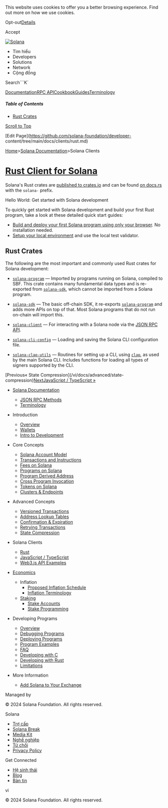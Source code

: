 This website uses cookies to offer you a better browsing experience. Find out
more on how we use cookies.

Opt-out[Details](/vi/privacy-policy#collection-of-information)

Accept

[![Solana](/_next/static/media/logotype-dark.f79d530d.svg)](/vi)

  * Tìm hiểu
  * Developers
  * Solutions
  * Network
  * Cộng đồng 

Search```K`

[Documentation](/vi/docs)[RPC
API](/vi/docs/rpc)[Cookbook](/vi/developers/cookbook)[Guides](/vi/developers/guides)[Terminology](/vi/docs/terminology)

##### Table of Contents

  * [Rust Crates](/vi/docs/clients/rust#rust-crates)

[Scroll to Top](/vi/docs/clients/rust#)

[Edit Page](https://github.com/solana-foundation/developer-
content/tree/main/docs/clients/rust.md)

[Home](/vi)>[Solana Documentation](/vi/docs)>Solana Clients

# [Rust Client for Solana](/vi/docs/clients/rust)

Solana's Rust crates are [published to
crates.io](https://crates.io/search?q=solana-) and can be found [on
docs.rs](https://docs.rs/releases/search?query=solana-) with the `solana-`
prefix.

Hello World: Get started with Solana development

To quickly get started with Solana development and build your first Rust
program, take a look at these detailed quick start guides:

  * [Build and deploy your first Solana program using only your browser](/vi/developers/guides/getstarted/hello-world-in-your-browser). No installation needed.
  * [Setup your local environment](/vi/developers/guides/getstarted/setup-local-development) and use the local test validator.

## Rust Crates #

The following are the most important and commonly used Rust crates for Solana
development:

  * [`solana-program`](https://docs.rs/solana-program) — Imported by programs running on Solana, compiled to SBF. This crate contains many fundamental data types and is re-exported from [`solana-sdk`](https://docs.rs/solana-sdk), which cannot be imported from a Solana program.

  * [`solana-sdk`](https://docs.rs/solana-sdk) — The basic off-chain SDK, it re-exports [`solana-program`](https://docs.rs/solana-program) and adds more APIs on top of that. Most Solana programs that do not run on-chain will import this.

  * [`solana-client`](https://docs.rs/solana-client) — For interacting with a Solana node via the [JSON RPC API](/vi/docs/rpc).

  * [`solana-cli-config`](https://docs.rs/solana-cli-config) — Loading and saving the Solana CLI configuration file.

  * [`solana-clap-utils`](https://docs.rs/solana-clap-utils) — Routines for setting up a CLI, using [`clap`](https://docs.rs/clap), as used by the main Solana CLI. Includes functions for loading all types of signers supported by the CLI.

[Previous« State Compression](/vi/docs/advanced/state-
compression)[NextJavaScript / TypeScript »](/vi/docs/clients/javascript)

  * [Solana Documentation](/vi/docs)

    * [JSON RPC Methods](/vi/docs/rpc)
    * [Terminology](/vi/docs/terminology)
  * Introduction

    * [Overview](/vi/docs/intro/overview)
    * [Wallets](/vi/docs/intro/wallets)
    * [Intro to Development](/vi/docs/intro/dev)
  * Core Concepts

    * [Solana Account Model](/vi/docs/core/accounts)
    * [Transactions and Instructions](/vi/docs/core/transactions)
    * [Fees on Solana](/vi/docs/core/fees)
    * [Programs on Solana](/vi/docs/core/programs)
    * [Program Derived Address](/vi/docs/core/pda)
    * [Cross Program Invocation](/vi/docs/core/cpi)
    * [Tokens on Solana](/vi/docs/core/tokens)
    * [Clusters & Endpoints](/vi/docs/core/clusters)
  * Advanced Concepts

    * [Versioned Transactions](/vi/docs/advanced/versions)
    * [Address Lookup Tables](/vi/docs/advanced/lookup-tables)
    * [Confirmation & Expiration](/vi/docs/advanced/confirmation)
    * [Retrying Transactions](/vi/docs/advanced/retry)
    * [State Compression](/vi/docs/advanced/state-compression)
  * Solana Clients

    * [Rust](/vi/docs/clients/rust)
    * [JavaScript / TypeScript](/vi/docs/clients/javascript)
    * [Web3.js API Examples](/vi/docs/clients/javascript-reference)
  * [Economics](/vi/docs/economics)

    * Inflation
      * [Proposed Inflation Schedule](/vi/docs/economics/inflation/inflation-schedule)
      * [Inflation Terminology](/vi/docs/economics/inflation/terminology)
    * [Staking](/vi/docs/economics/staking)
      * [Stake Accounts](/vi/docs/economics/staking/stake-accounts)
      * [Stake Programming](/vi/docs/economics/staking/stake-programming)
  * Developing Programs

    * [Overview](/vi/docs/programs/overview)
    * [Debugging Programs](/vi/docs/programs/debugging)
    * [Deploying Programs](/vi/docs/programs/deploying)
    * [Program Examples](/vi/docs/programs/examples)
    * [FAQ](/vi/docs/programs/faq)
    * [Developing with C](/vi/docs/programs/lang-c)
    * [Developing with Rust](/vi/docs/programs/lang-rust)
    * [Limitations](/vi/docs/programs/limitations)
  * More Information

    * [Add Solana to Your Exchange](/vi/docs/more/exchange)

Managed by

[](/vi)

[](/youtube)[](/twitter)[](/discord)[](/reddit)[](/github)[](/telegram)

© 2024 Solana Foundation. All rights reserved.

Solana

  * [Trợ cấp](https://solana.org/grants)
  * [Solana Break](https://break.solana.com/)
  * [Media Kit](/vi/branding)
  * [Nghề nghiệp ](https://jobs.solana.com/)
  * [Từ chối](/vi/tos)
  * [Privacy Policy](/vi/privacy-policy)

Get Connected

  * [Hệ sinh thái](/vi/ecosystem)
  * [Blog](/vi/news)
  * [Bản tin](/vi/newsletter)

vi

© 2024 Solana Foundation. All rights reserved.

